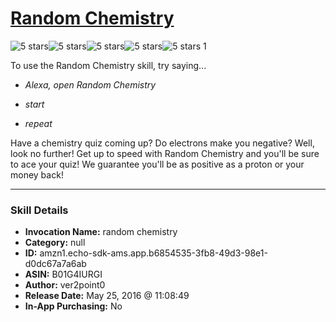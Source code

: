 # [Random Chemistry](http://alexa.amazon.com/#skills/amzn1.echo-sdk-ams.app.b6854535-3fb8-49d3-98e1-d0dc67a7a6ab)
![5 stars](../../images/ic_star_black_18dp_1x.png)![5 stars](../../images/ic_star_black_18dp_1x.png)![5 stars](../../images/ic_star_black_18dp_1x.png)![5 stars](../../images/ic_star_black_18dp_1x.png)![5 stars](../../images/ic_star_black_18dp_1x.png) 1

To use the Random Chemistry skill, try saying...

* *Alexa, open Random Chemistry*

* *start*

* *repeat*

Have a chemistry quiz coming up? Do electrons make you negative? Well, look no further! Get up to speed with Random Chemistry and you'll be sure to ace your quiz! We guarantee you'll be as positive as a proton or your money back!

***

### Skill Details

* **Invocation Name:** random chemistry
* **Category:** null
* **ID:** amzn1.echo-sdk-ams.app.b6854535-3fb8-49d3-98e1-d0dc67a7a6ab
* **ASIN:** B01G4IURGI
* **Author:** ver2point0
* **Release Date:** May 25, 2016 @ 11:08:49
* **In-App Purchasing:** No
